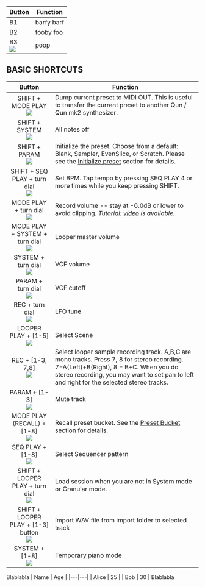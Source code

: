 
Button | Function
--|--
B1 | barfy barf
B2 <br> | fooby foo
B3 <br> ![](./poop) | poop



## BASIC SHORTCUTS

Button | Function
:------------: | -------------
SHIFT + MODE PLAY <br> ![](./manual_images/but/s_mplay.png) | Dump current preset to MIDI OUT. This is useful to transfer the current preset to another Qun / Qun mk2 synthesizer.
SHIFT + SYSTEM <br> ![](./manual_images/but/s_sys.png) | All notes off
SHIFT + PARAM <br> ![](./manual_images/but/s_param.png) | Initialize the preset. Choose from a default: Blank, Sampler, EvenSlice, or Scratch. Please see the [Initialize preset](#initialize-preset) section for details. 
SHIFT + SEQ PLAY + turn dial <br> ![](./manual_images/but/s_splay_d.png) | Set BPM. Tap tempo by pressing SEQ PLAY 4 or more times while you keep pressing SHIFT. 
MODE PLAY + turn dial <br> ![](./manual_images/but/mplay_d.png) | Record volume -- stay at -6.0dB or lower to avoid clipping. _Tutorial: [video](https://www.youtube.com/watch?v=7dNhxKBtwPo&t=770s) is available._
MODE PLAY + SYSTEM + turn dial <br> ![](./manual_images/but/mplay_sys_d.png) | Looper master volume 
SYSTEM + turn dial <br> ![](./manual_images/but/sys_d.png) | VCF volume
PARAM + turn dial <br> ![](./manual_images/but/param_d.png) | VCF cutoff
REC + turn dial <br> ![](./manual_images/but/lr_d.png) | LFO tune
LOOPER PLAY + [1-5] <br> ![](./manual_images/but/lplay_1..5.png) | Select Scene
REC + [1-3, 7,8] <br> ![](./manual_images/but/lr_1..378.png) | Select looper sample recording track. A,B,C are mono tracks. Press 7, 8 for stereo recording. 7=A(Left)+B(Right), 8 = B+C. When you do stereo recording, you may want to set pan to left and right for the selected stereo tracks. 
PARAM + [1-3] <br> ![](./manual_images/but/param_1..3.png) | Mute track
MODE PLAY (RECALL) + [1-8] <br> ![](./manual_images/but/mplay_1..8.png) | Recall preset bucket. See the [Preset Bucket](#preset-bucket) section for details.
SEQ PLAY + [1-8] <br> ![](./manual_images/but/mplay_1..8_d.png) | Select Sequencer pattern
SHIFT + LOOPER PLAY + turn dial <br> ![](./manual_images/but/s_lplay_d.png) | Load session when you are not in System mode or Granular mode. 
SHIFT + LOOPER PLAY + [1-3] button <br> ![](./manual_images/but/s_lplay_1..3.png) | Import WAV file from import folder to selected track
SYSTEM + [1-8] <br> ![](./manual_images/but/sys_1..8.png) | Temporary piano mode


Blablabla
| Name | Age |
|---|---|
| Alice | 25 |
| Bob | 30 |
Blablabla
